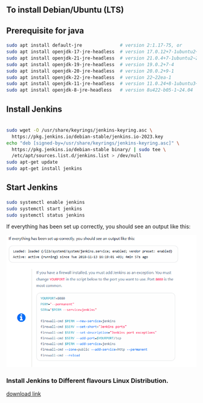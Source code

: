 
## To install Debian/Ubuntu (LTS)

## Prerequisite for java
```bash
sudo apt install default-jre              # version 2:1.17-75, or
sudo apt install openjdk-17-jre-headless  # version 17.0.12+7-1ubuntu2~24.04
sudo apt install openjdk-21-jre-headless  # version 21.0.4+7-1ubuntu2~24.04
sudo apt install openjdk-19-jre-headless  # version 19.0.2+7-4
sudo apt install openjdk-20-jre-headless  # version 20.0.2+9-1
sudo apt install openjdk-22-jre-headless  # version 22~22ea-1
sudo apt install openjdk-11-jre-headless  # version 11.0.24+8-1ubuntu3~24.04.1
sudo apt install openjdk-8-jre-headless   # version 8u422-b05-1~24.04
```
## Install Jenkins
```bash

sudo wget -O /usr/share/keyrings/jenkins-keyring.asc \
  https://pkg.jenkins.io/debian-stable/jenkins.io-2023.key
echo "deb [signed-by=/usr/share/keyrings/jenkins-keyring.asc]" \
  https://pkg.jenkins.io/debian-stable binary/ | sudo tee \
  /etc/apt/sources.list.d/jenkins.list > /dev/null
sudo apt-get update
sudo apt-get install jenkins

```
## Start Jenkins
```bash
sudo systemctl enable jenkins
sudo systemctl start jenkins
sudo systemctl status jenkins
```
If everything has been set up correctly, you should see an output like this:

![output To Attach](https://github.com/devopssanthosh58/DevOps-Tools/blob/main/Jenkins/jenkins.png)

### Install Jenkins to Different flavours Linux Distribution.

[download link](https://www.jenkins.io/doc/book/installing/linux/.)
